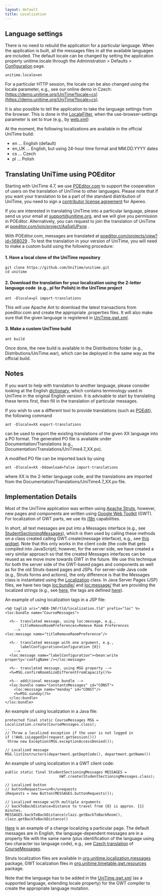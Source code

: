 ```yaml
---
layout: default
title: Localization
---
```



## Language settings


 There is no need to rebuild the application for a particular language. When the application is built, all the messages files in all the available languages are included. The default locale can be changed by setting the application property unitime.locale through the Administration > Defaults > [Configuration](application-configuration) page.
```
unitime.locale=en
```


 For a particular HTTP session, the locale can be also changed using the locale parameter, e.g., see our online demo in Czech: [https://demo.unitime.org/UniTime?locale=cs](https://demo.unitime.org/UniTime?locale=cs).


 It is also possible to tell the application to take the language settings from the browser. This is done in the [LocaleFilter](https://github.com/UniTime/unitime/blob/master/JavaSource/org/unitime/timetable/filter/LocaleFilter.java), when the use-browser-settings parameter is set to true (e.g., by [web.xml](https://github.com/UniTime/unitime/blob/master/WebContent/WEB-INF/web.xml#L248))


 At the moment, the following localizations are available in the official UniTime build:

* en ... English (default)
* en_UK ... English, but using 24-hour time format and MM.DD.YYYY dates
* cs ... Czech
* pl ... Polish

## Translating UniTime using POEditor


 Starting with UniTime 4.7, we use [POEditor.com](https://poeditor.com/projects/view?id=568029) to support the cooperation of users on the translation of UniTime to other languages. Please note that if you want your translation to be a part of the standard distribution of UniTime, you need to sign a [contributor license agreement](http://www.unitime.org/uct_license.php) for Apereo.


 If you are interested in translating UniTime into a particular language, please send us your email at [support@unitime.org](mailto:support@unitime.org), and we will give you permission in POEditor. Alternatively, you can request to join the translation of UniTime at [poeditor.com/join/project/Aa5qIUPsnp](https://poeditor.com/join/project/Aa5qIUPsnp) .


 With POEditor.com, messages are translated at [poeditor.com/projects/view?id=568029](https://poeditor.com/projects/view?id=568029) . To test the translation in your version of UniTime, you will need to make a custom build using the following procedure:

#### 1. Have a local clone of the UniTime repository

```
git clone https://github.com/UniTime/unitime.git
cd unitime
```

#### 2. Download the translation for your localization using the 2-letter language code  (e.g., pl for Polish) in the UniTime project

```
ant -Dlocale=pl import-translations
```

This will use Apache Ant to download the latest transactions from poeditor.com and create the appropriate .properties files. It will also make sure that the given language is registered in [UniTime.gwt.xml](https://github.com/UniTime/unitime/blob/master/JavaSource/org/unitime/timetable/gwt/UniTime.gwt.xml#L31).

#### 3. Make a custom UniTime build

```
ant build
```

Once done, the new build is available in the Distributions folder (e.g., Distributions/UniTime.war), which can be deployed in the same way as the official build.

## Notes


 If you want to help with translation to another language, please consider looking at the English [dictionary](university-timetabling-application-dictionary), which contains terminology used in UniTime in the original English version. It is advisable to start by translating these terms first, then fill in the translation of particular messages.


 If you wish to use a different tool to provide translations (such as [POEdit](https://poedit.net/)), the following command
```
ant -Dlocale=XX export-translations
```


 can be used to export the existing translations of the given XX language into a PO format. The generated PO file is available under Documentation/Translations (e.g., Documentation/Translations/UniTime4.7_XX.po).


 A modified PO file can be imported back by using
```
ant -Dlocale=XX -Ddownload=false import-translations
```


 where XX is the 2-letter language code, and the translations are imported from the Documentation/Translations/UniTime4.7_XX.po file.

## Implementation Details


 Most of the UniTime application was written using [Apache Struts](http://struts.apache.org/), however, new pages and components are written using [Google Web Toolkit](http://code.google.com/webtoolkit/) (GWT). For localization of GWT parts, we use its [i18n](http://code.google.com/webtoolkit/doc/latest/tutorial/i18n.html) capabilities.


 In short, all text messages are put into a Messages interface (e.g., see [StudentSectioningMessages](https://github.com/UniTime/unitime/blob/master/JavaSource/org/unitime/timetable/gwt/resources/StudentSectioningMessages.java)), which is then used by calling these methods on a class created calling GWT.create(message interface), e.g., see [this widget](https://github.com/UniTime/unitime/blob/master/JavaSource/org/unitime/timetable/gwt/client/sectioning/StudentSectioningWidget.java). Note that this only works in the client code (the code that gets compiled into JavaScript); however, for the server side, we have created a very similar approach so that the created Messages interfaces can be reused as we move more towards GWT in the future. We use this technique for both the server side of the GWT-based pages and components as well as for the old Struts-based pages and JSPs. For server-side Java code (e.g., Struts forms and actions), the only difference is that the Messages class is instantiated using the [Localization](https://github.com/UniTime/unitime/blob/master/JavaSource/org/unitime/localization/impl/Localization.java) class. In Java Server Pages (JSP) files, we have two tags <loc:bundle/> and <loc:message/> that are providing the localized strings (e.g., see [here](https://github.com/UniTime/unitime/blob/master/WebContent/user/classEdit.jsp#L118), the tags are defined [here](https://github.com/UniTime/unitime/blob/master/WebContent/WEB-INF/tld/localization.tld)).


 An example of using localization tags in a JSP file:
```
<%@ taglib uri="/WEB-INF/tld/localization.tld" prefix="loc" %>
<loc:bundle name="CourseMessages">

  <%-- translated message, using loc:message, e.g.,
       titleRemoveRoomPreferences=Remove Room Preferences
    -->
<loc:message name="titleRemoveRoomPreference"/>

  <%-- translated message with one argument, e.g.,
       labelConfiguration=Configuration {0})
    -->
  <loc:message name="labelConfiguration"><bean:write property='configName'/></loc:message>

  <%-- translated message, using MSG property -->
  <%=MSG.confirmRoomSizeDifferentFromCapacity()%>

  <%-- additional message bundle -->
  <loc:bundle name="ConstantsMessages" id="CONST">
    <loc:messsage name="monday" id="CONST"/>
    <%=MSG.sunday()%>
  </loc:bundle>
</loc:bundle>
```


 An example of using localization in a Java file:
```
protected final static CourseMessages MSG = Localization.create(CourseMessages.class);
...
// Throw a localized exception if the user is not logged in
if (!Web.isLoggedIn(request.getSession()))
 throw new Exception(MSG.exceptionAccessDenied());

// Localized message
MSG.listInstructors(department.getDeptCode(), department.getName())
```


 An example of using localization in a GWT client code:
```
public static final StudentSectioningMessages MESSAGES =
                         GWT.create(StudentSectioningMessages.class);

// Localized button
// buttonRequests=<u>R</u>equests
iRequests = new Button(MESSAGES.buttonRequests());

// Localized message with multiple arguments
// backToBackDistance=Distance to travel from {0} is approx. {1} minutes. 
MESSAGES.backToBackDistance(clazz.getBackToBackRoom(), clazz.getBackToBackDistance()
```

 [Here](https://github.com/UniTime/unitime/commit/ffb47dd70f2df752f45f7c2170da6b0f3b7633c2) is an example of a change localizing a particular page. The default messages are in English, the language-dependent messages are in a property file with the same name (plus identification of the language using two character iso language code), e.g., see [Czech translation](https://github.com/UniTime/unitime/blob/master/JavaSource/org/unitime/localization/messages/CourseMessages_cs.properties) of [CourseMessages](https://github.com/UniTime/unitime/blob/master/JavaSource/org/unitime/localization/messages/CourseMessages.java).


 Struts localization files are available in [org.unitime.localization.messages](https://github.com/UniTime/unitime/blob/master/JavaSource/org/unitime/localization/messages) package, GWT localization files in [org.unitime.timetable.gwt.resources](https://github.com/UniTime/unitime/blob/master/JavaSource/org/unitime/#unitime%2Ftimetable%2Fgwt%2Fresources) package.


 Note that the language has to be added in the [UniTime.gwt.xml](https://github.com/UniTime/unitime/blob/master/JavaSource/org/unitime/timetable/gwt/UniTime.gwt.xml#L31) (as a supported language, extending locale property) for the GWT compiler to create the appropriate language mutation.
